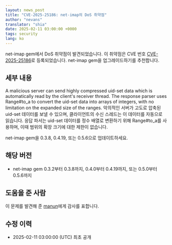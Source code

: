 ```yaml
---
layout: news_post
title: "CVE-2025-25186: net-imap의 DoS 취약점"
author: "nevans"
translator: "shia"
date: 2025-02-11 03:00:00 +0000
tags: security
lang: ko
---
```


net-imap gem에서 DoS 취약점이 발견되었습니다. 이 취약점은 CVE 번호 [CVE-2025-25186](https://www.cve.org/CVERecord?id=CVE-2025-25186)로 등록되었습니다. net-imap gem을 업그레이드하기를 추천합니다.

## 세부 내용

A malicious server can send highly compressed uid-set data which is automatically read by the client's receiver thread.  The response parser uses Range#to_a to convert the uid-set data into arrays of integers, with no limitation on the expanded size of the ranges.
악의적인 서버가 고도로 압축된 uid-set 데이터를 보낼 수 있으며, 클라이언트의 수신 스레드는 이 데이터를  자동으로 읽습니다. 응답 파서는 uid-set 데이터를 정수 배열로 변환하기 위해 Range#to_a를 사용하며, 이때 범위의 확장 크기에 대한 제한이 없습니다.

net-imap gem을 0.3.8, 0.4.19, 또는 0.5.6으로 업데이트하세요.

## 해당 버전

* net-imap gem 0.3.2부터 0.3.8까지, 0.4.0부터 0.4.19까지, 또는 0.5.0부터 0.5.6까지

## 도움을 준 사람

이 문제를 발견해 준 [manun](https://hackerone.com/manun)에게 감사를 표합니다.

## 수정 이력

* 2025-02-11 03:00:00 (UTC) 최초 공개
